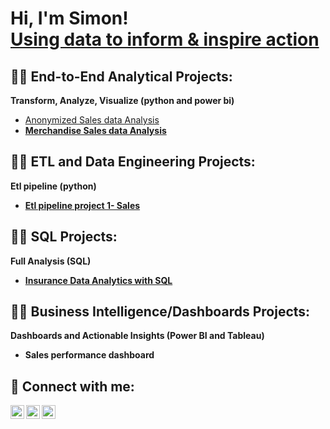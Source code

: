 <h1>Hi, I'm Simon! <br/><a href="https://sites.google.com/view/simon-muriu-portfolio/hello">Using data to inform & inspire action</a> </h1>

<h2>👨‍💻 End-to-End Analytical Projects:</h2>

  <b> Transform, Analyze, Visualize (python and power bi) </b>
  
- [Anonymized Sales data Analysis](https://github.com/SimonMuriu-pro/Anonymized-sales-Data-Analysis/blob/main/README.md) <b>
- [Merchandise Sales data Analysis](https://github.com/SimonMuriu-pro/Car-Sales-Analysis/blob/main/README.md)
 

<h2>👨‍💻 ETL and Data Engineering  Projects:</h2>
<b>Etl pipeline  (python)</b>

- [Etl pipeline project 1- Sales](https://github.com/SimonMuriu-pro/Etl-Automation-Project-1/blob/main/README.md)

<h2>👨‍💻 SQL  Projects:</h2>
<b>Full Analysis (SQL) </b>

- [Insurance Data Analytics with SQL](https://github.com/SimonMuriu-pro/Insurance-Data-Analytics-with-SQL-/blob/main/README.md)

<h2>👨‍💻 Business Intelligence/Dashboards Projects:</h2>
<b> Dashboards and Actionable Insights (Power BI and Tableau)</b>

- Sales performance dashboard

<h2> 🤳 Connect with me:</h2>

[<img align="left" alt="SimonMuriu | LinkedIn" width="22px" src="https://cdn-icons-png.flaticon.com/512/174/174857.png" />][linkedin]
[<img align="left" alt="SimonMuriu | Twitter" width="22px" src="https://cdn-icons-png.flaticon.com/512/733/733579.png" />][twitter]
[<img align="left" alt="SimonMuriu | Instagram" width="22px" src="https://cdn-icons-png.flaticon.com/512/2111/2111463.png" />][instagram]



[linkedin]: https://www.linkedin.com/in/simon-muriu-0a1310251/
[twitter]: https://x.com/stiles_symoh
[instagram]: https://www.instagram.com/stiles_symoh/



<!--
**joshmadakor1/joshmadakor1** is a ✨ _special_ ✨ repository because its `README.md` (this file) appears on your GitHub profile.

Here are some ideas to get you started:

- 🔭 I’m currently working on ...
- 🌱 I’m currently learning ...
- 👯 I’m looking to collaborate on ...
- 🤔 I’m looking for help with ...
- 💬 Ask me about ...
- 📫 How to reach me: ...
- 😄 Pronouns: ...
- ⚡ Fun fact: ...
-->
